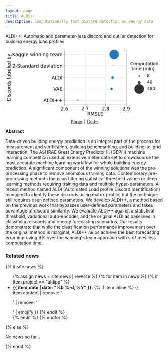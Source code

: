 ```yaml
---
layout: page
title: ALDI++
description: Computationally fast discord detection on energy data
---
```


ALDI++: Automatic and parameter-less discord and outlier detection for building energy load profiles

<center>
  <img src="/assets/img/bubbleplot_comparison-forecasting_paper.png"> <br />
   <a href="https://arxiv.org/pdf/2203.06618.pdf">Paper</a> |
   <a href="https://github.com/buds-lab/aldipp">Code</a>
</center>

**Abstract**

Data-driven building energy prediction is an integral part of the process for measurement and verification, building benchmarking, and building-to-grid interaction.
The ASHRAE Great Energy Predictor III (GEPIII) machine learning competition used an extensive meter data set to crowdsource the most accurate machine learning workflow for whole building energy prediction. A significant component of the winning solutions was the pre-processing phase to remove anomalous training data. Contemporary pre-processing methods focus on filtering statistical threshold values or deep learning methods requiring training data and multiple hyper-parameters. A recent method named ALDI (Automated Load profile Discord Identification) managed to identify these discords using matrix profile, but the technique still requires user-defined parameters. We develop ALDI++, a method based on the previous work that bypasses user-defined parameters and takes advantage of discord similarity. We evaluate ALDI++ against a statistical threshold, variational auto-encoder, and the original ALDI as baselines in classifying discords and energy forecasting scenarios. Our results demonstrate that while the classification performance improvement over the original method is marginal, ALDI++ helps achieve the best forecasting error improving 6% over the winning's team approach with six times less computation time.

<div>
<h3> Related news</h3>
  {% if site.news  %}
    <ul>
    {% assign news = site.news | reverse %}
    {% for item in news %}
      {% if item.project == "aldipp" %}
      <li>
        <strong>{{ item.date | date: "%b %-d, %Y" }}:</strong>
          {% if item.inline %}
            {{ item.content | remove: '<p>' | remove: '</p>' | emojify }}
          {% endif %}
      </li>
      {% endif %}
    {% endfor %}
    </ul>
  {% else %}
    <p>No news so far...</p>
  {% endif %}
</div>
